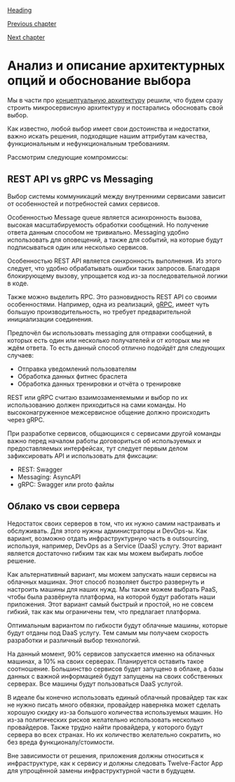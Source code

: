 [Heading](../heading.md)

[Previous chapter](09-nfr.md)

[Next chapter](11-adr.md)

# Анализ и описание архитектурных опций и обоснование выбора

Мы в части про [концептуальную архитектуру](04-conceptual-architecture.md) решили, что будем сразу строить микросервисную архитектуру и постарались обосновать свой выбор.

Как известно, любой выбор имеет свои достоинства и недостатки, важно искать решения, подходящие нашим аттрибутам качества, функциональным и нефункциональным требованиям.

Рассмотрим следующие компромиссы:

## REST API vs gRPC vs Messaging

Выбор системы коммуникаций между внутренними сервисами зависит от особенностей и потребностей самих сервисов.

Особенностью Message queue является асинхронность вызова, высокая масштабируемость обработки сообщений. Но получение ответа данным способом не тривиально.
Messaging удобно использовать для оповещений, а также для событий, на которые будут подписываться один или несколько сервисов.

Особенностью REST API является синхронность выполнения. Из этого следует, что удобно обрабатывать ошибки таких запросов.
Благодаря блокирующему вызову, упрощается код из-за последовательной логики в коде.

Также можно выделить RPC. Это разновидность REST API со своими особенностями. Например, одна из реализаций, [gRPC](https://grpc.io/), имеет чуть большую производительность, но требует предварительной инициализации соединения.

Предпочёл бы использовать messaging для отправки сообщений, в которых есть один или несколько получателей и от которых мы не ждём ответа. То есть данный способ отлично подойдёт для следующих случаев:
* Отправка уведомлений пользователям
* Обработка данных фитнес браслета
* Обработка данных тренировки и отчёта о тренировке

REST или gRPC считаю взаимозаменяемыми и выбор по их использованию должен приходиться на сами команды. Но высоконагруженное межсервисное общение должно происходить через gRPC.


При разработке сервисов, общающихся с сервисами другой команды важно перед началом работы договориться об используемых и предоставляемых интерфейсах, тут следует первым делом зафиксировать API и использовать для фиксации:
* REST: Swagger
* Messaging: AsyncAPI
* gRPC: Swagger или proto файлы

## Облако vs свои сервера

Недостаток своих серверов в том, что их нужно самим настраивать и обслуживать.
Для этого нужны администраторы и DevOps-ы. Как вариант, возможно отдать инфраструктурную часть в outsourcing, используя, например, DevOps as a Service (DaaS) услугу. Этот вариант является достаточно гибким так как мы можем выбирать любое решение.

Как альтернативный вариант, мы можем запускать наши сервисы на облачных машинах.
Этот способ позволяет быстро развернуть и настроить машины для наших нужд. Мы также можем выбрать PaaS, чтобы была развёрнута платформа, на которой будут работать наши приложения. Этот вариант самый быстрый и простой, но не совсем гибкий, так как мы ограничены тем, что предлагает платформа.

Оптимальным вариантом по гибкости будут облачные машины, которые будут отданы под DaaS услугу. Тем самым мы получаем скорость разработки и различный выбор технологий.

На данный момент, 90% сервисов запускается именно на облачных машинах, а 10% на своих серверах. Планируется оставить такое соотношение. Большинство сервисов будет запущено в облаке, а базы данных с важной информацией будут запущены на своих собственных серверах. Все машины будут пользоваться DaaS услугой.


В идеале бы конечно использовать единый облачный провайдер так как не нужно писать много обвязки, провайдер наверняка может сделать хорошую скидку из-за большого количества используемых машин. Но из-за политических рисков желательно использовать несколько провайдеров. Также трудно найти провайдера, у которого будут сервера во всех странах. Но их количество желательно сократить, но без вреда функционалу/стоимости.

Вне зависимости от решения, приложения должны относиться к инфраструктуре, как к сервису и должны следовать Twelve-Factor App для упрощённой замены инфраструктурной части в будущем.
